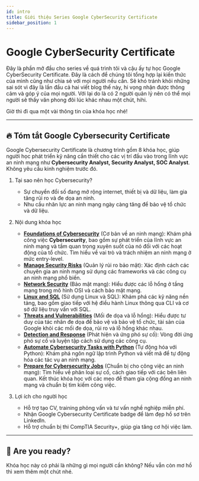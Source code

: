 ```yaml
---
id: intro
title: Giới thiệu Series Google CyberSecurity Certificate
sidebar_position: 1
---
```


# Google CyberSecurity Certificate

Đây là phần mở đầu cho series về quá trình tôi và cậu ấy tự học Google CyberSecurity Certificate. Đây là cách để chúng tôi tổng hợp lại kiến thức của mình cũng như chia sẻ với mọi người nếu cần. Sẽ khó tránh khỏi những sai sót vì đây là lần đầu cả hai viết blog thế này, hi vọng nhận được thông cảm và góp ý của mọi người. Với lại do là có 2 người quản lý nên có thể mọi người sẽ thấy văn phong đôi lúc khác nhau một chút, hihi.

Giờ thì đi qua một vài thông tin của khóa học nhé!

---

## 🔥 Tóm tắt Google Cybersecurity Certificate

Google Cybersecurity Certificate là chương trình gồm 8 khóa học, giúp người học phát triển kỹ năng cần thiết cho các vị trí đầu vào trong lĩnh vực an ninh mạng như **Cybersecurity Analyst, Security Analyst, SOC Analyst**. Không yêu cầu kinh nghiệm trước đó.

1. Tại sao nên học Cybersecurity?

   - Sự chuyển đổi số đang mở rộng internet, thiết bị và dữ liệu, làm gia tăng rủi ro và đe dọa an ninh.
   - Nhu cầu nhân lực an ninh mạng ngày càng tăng để bảo vệ tổ chức và dữ liệu.

2. Nội dung khóa học

   - [**Foundations of Cybersecurity**](https://www.coursera.org/learn/foundations-of-cybersecurity/home/week/1) (Cơ bản về an ninh mạng): Khám phá công việc **Cybersecurity**, bao gồm sự phát triển của lĩnh vực an ninh mạng và tầm quan trọng xuyên suốt của nó đối với các hoạt động của tổ chức. Tìm hiểu về vai trò và trách nhiệm an ninh mạng ở mức entry-level.
   - [**Manage Security Risks**](https://www.coursera.org/learn/manage-security-risks/home/week/1) (Quản lý rủi ro bảo mật): Xác định cách các chuyên gia an ninh mạng sử dụng các frameworks và các công cụ an ninh mạng phổ biến.
   - [**Network Security**](https://www.coursera.org/learn/networks-and-network-security/home/week/1) (Bảo mật mạng): Hiểu được các lỗ hổng ở tầng mạng trong mô hình OSI và cách bảo mật mạng.
   - [**Linux and SQL**](https://www.coursera.org/learn/linux-and-sql/home/week/1) (Sử dụng Linux và SQL): Khám phá các kỹ năng nền tảng, bao gồm giao tiếp với hệ điều hành Linux thông qua CLI và cơ sở dữ liệu truy vấn với SQL.
   - [**Threats and Vulnerabilities**](https://www.coursera.org/learn/assets-threats-and-vulnerabilities/home/week/1) (Mối đe dọa và lỗ hổng): Hiểu được tư duy của tác nhân đe dọa để bảo vệ và bảo vệ tổ chức, tài sản của Google khỏi các mối đe dọa, rủi ro và lỗ hổng khác nhau.
   - [**Detection and Response**](https://www.coursera.org/learn/detection-and-response/home/week/1) (Phát hiện và ứng phó sự cố): Vòng đời ứng phó sự cố và luyện tập cách sử dụng các công cụ.
   - [**Automate Cybersecurity Tasks with Python**](https://www.coursera.org/learn/automate-cybersecurity-tasks-with-python/home/week/1) (Tự động hóa với Python): Khám phá ngôn ngữ lập trình Python và viết mã để tự động hóa các tác vụ an ninh mạng.
   - [**Prepare for Cybersecurity Jobs**](https://www.coursera.org/learn/prepare-for-cybersecurity-jobs/home/week/1) (Chuẩn bị cho công việc an ninh mạng): Tìm hiểu về phân loại sự cố, cách giao tiếp với các bên liên quan. Kết thúc khóa học với các mẹo để tham gia cộng đồng an ninh mạng và chuẩn bị tìm kiếm công việc.

3. Lợi ích cho người học
   - Hỗ trợ tạo CV, training phỏng vấn và tư vấn nghề nghiệp miễn phí.
   - Nhận Google Cybersecurity Certificate badge để làm đẹp hồ sơ trên LinkedIn.
   - Hỗ trợ chuẩn bị thi CompTIA Security+, giúp gia tăng cơ hội việc làm.

---

## 🚀 Are you ready?

Khóa học này có phải là những gì mọi người cần không? Nếu vẫn còn mơ hồ thì xem thêm một chút nhé.
